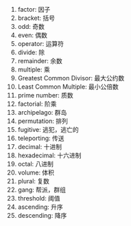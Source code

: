 1. factor: 因子
2. bracket: 括号
3. odd: 奇数
4. even: 偶数
5. operator: 运算符
6. divide: 除
7. remainder: 余数
8. multiple: 乘
9. Greatest Common Divisor: 最大公约数
10. Least Common Multiple: 最小公倍数
11. prime number: 质数
12. factorial: 阶乘
13. archipelago: 群岛
14. permutation: 排列
15. fugitive: 逃犯，逃亡的
16. teleporting: 传送
17. decimal: 十进制
18. hexadecimal: 十六进制
19. octal: 八进制
20. volume: 体积
21. plural: 复数
22. gang: 帮派，群组
23. threshold: 阈值
24. ascending: 升序
25. descending: 降序